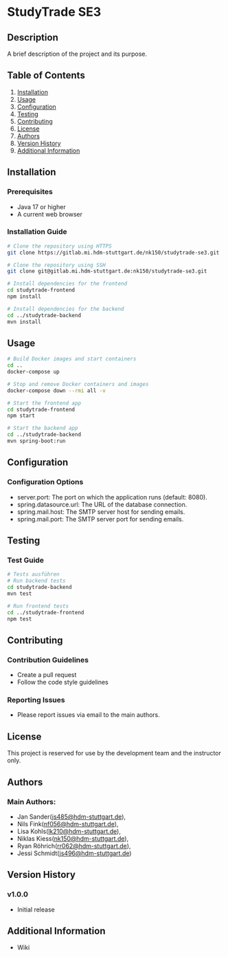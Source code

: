 # StudyTrade SE3

## Description

A brief description of the project and its purpose.

## Table of Contents

1. [Installation](#installation)
2. [Usage](#usage)
3. [Configuration](#configuration)
4. [Testing](#testing)
5. [Contributing](#contributing)
6. [License](#license)
7. [Authors](#authors)
8. [Version History](#version-history)
9. [Additional Information](#additional-information)

## Installation

### Prerequisites

- Java 17 or higher
- A current web browser

### Installation Guide

```bash
# Clone the repository using HTTPS
git clone https://gitlab.mi.hdm-stuttgart.de/nk150/studytrade-se3.git

# Clone the repository using SSH
git clone git@gitlab.mi.hdm-stuttgart.de:nk150/studytrade-se3.git

# Install dependencies for the frontend
cd studytrade-frontend
npm install

# Install dependencies for the backend
cd ../studytrade-backend
mvn install

```

## Usage

```bash
# Build Docker images and start containers
cd ..
docker-compose up

# Stop and remove Docker containers and images
docker-compose down --rmi all -v

# Start the frontend app
cd studytrade-frontend
npm start

# Start the backend app
cd ../studytrade-backend
mvn spring-boot:run
```

## Configuration

### Configuration Options

- server.port: The port on which the application runs (default: 8080).
- spring.datasource.url: The URL of the database connection.
- spring.mail.host: The SMTP server host for sending emails.
- spring.mail.port: The SMTP server port for sending emails.

## Testing

### Test Guide

```bash
# Tests ausführen
# Run backend tests
cd studytrade-backend
mvn test

# Run frontend tests
cd ../studytrade-frontend
npm test
```

## Contributing

### Contribution Guidelines

- Create a pull request
- Follow the code style guidelines

### Reporting Issues

- Please report issues via email to the main authors.

## License

This project is reserved for use by the development team and the instructor only.

## Authors

### Main Authors:

- Jan Sander(js485@hdm-stuttgart.de),
- Nils Fink(nf056@hdm-stuttgart.de),
- Lisa Kohls(lk210@hdm-stuttgart.de),
- Niklas Kiess(nk150@hdm-stuttgart.de),
- Ryan Röhrich(rr062@hdm-stuttgart.de),
- Jessi Schmidt(js496@hdm-stuttgart.de)

## Version History

### v1.0.0

- Initial release

## Additional Information

- Wiki

